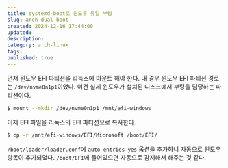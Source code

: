 ```yaml
---
title: systemd-boot로 윈도우 듀얼 부팅
slug: arch-dual-boot
created: 2024-12-16 17:44:00
updated:
description:
category: arch-linux
tags:
published: true
---
```


먼저 윈도우 EFI 파티션을 리눅스에 마운트 해야 한다.
내 경우 윈도우 EFI 파티션 경로는 `/dev/nvme0n1p1`이었다.
이건 실제 윈도우가 설치된 디스크에서 부팅을 담당하는 파티션이다.

```bash
$ mount --mkdir /dev/nvme0n1p1 /mnt/efi-windows
```

이제 EFI 파일을 리눅스의 EFI 파티션으로 복사한다.

```bash
$ cp -r /mnt/efi-windows/EFI/Microsoft /boot/EFI/
```

`/boot/loader/loader.conf`에 `auto-entries yes` 옵션을 추가하니 자동으로 윈도우 항목이 추가되었다.
`/boot/EFI`에 들어있으면 자동으로 감지해서 해주는 것 같다.
